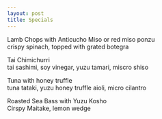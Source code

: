 ```yaml
---
layout: post
title: Specials
---
```


Lamb Chops with Anticucho Miso or red miso ponzu  
crispy spinach, topped with grated botegra  

Tai Chimichurri  
tai sashimi, soy vinegar, yuzu tamari, miscro shiso  

Tuna with honey truffle  
tuna tataki, yuzu honey truffle aioli, micro cilantro  

Roasted Sea Bass with Yuzu Kosho  
Cirspy Maitake, lemon wedge  